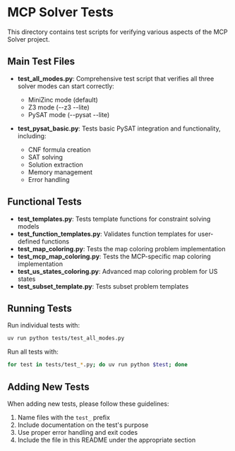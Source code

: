 # MCP Solver Tests

This directory contains test scripts for verifying various aspects of the MCP Solver project.

## Main Test Files

- **test_all_modes.py**: Comprehensive test script that verifies all three solver modes can start correctly:
  - MiniZinc mode (default)
  - Z3 mode (--z3 --lite)
  - PySAT mode (--pysat --lite)

- **test_pysat_basic.py**: Tests basic PySAT integration and functionality, including:
  - CNF formula creation
  - SAT solving
  - Solution extraction
  - Memory management
  - Error handling

## Functional Tests

- **test_templates.py**: Tests template functions for constraint solving models
- **test_function_templates.py**: Validates function templates for user-defined functions
- **test_map_coloring.py**: Tests the map coloring problem implementation
- **test_mcp_map_coloring.py**: Tests the MCP-specific map coloring implementation
- **test_us_states_coloring.py**: Advanced map coloring problem for US states
- **test_subset_template.py**: Tests subset problem templates

## Running Tests

Run individual tests with:
```bash
uv run python tests/test_all_modes.py
```

Run all tests with:
```bash
for test in tests/test_*.py; do uv run python $test; done
```

## Adding New Tests

When adding new tests, please follow these guidelines:
1. Name files with the `test_` prefix
2. Include documentation on the test's purpose
3. Use proper error handling and exit codes
4. Include the file in this README under the appropriate section 
